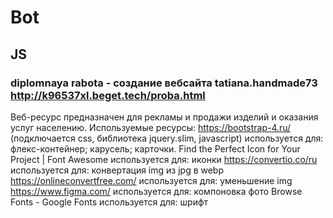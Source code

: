 # Bot
## JS
### diplomnaya rabota - создание вебсайта tatiana.handmade73  http://k96537xl.beget.tech/proba.html
Веб-ресурс предназначен для рекламы и продажи изделий и оказания услуг населению.
Используемые ресурсы:
https://bootstrap-4.ru/   (подключается css, библиотека jquery.slim, javascript)
используется для: флекс-контейнер; карусель; карточки.
Find the Perfect Icon for Your Project | Font Awesome используется для: иконки
https://convertio.co/ru используется для: конвертация img из jpg в webp
https://onlineconvertfree.com/ используется для: уменьшение img 
https://www.figma.com/ используется для: компоновка фото
Browse Fonts - Google Fonts используется для: шрифт

